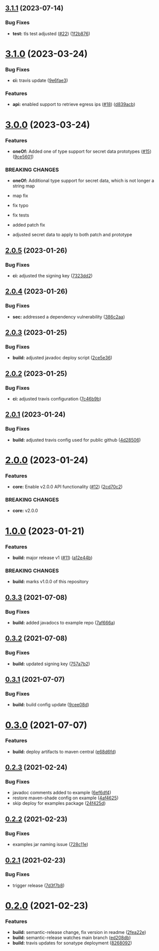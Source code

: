 ## [3.1.1](https://github.ibm.com/coligo/java-sdk/compare/3.1.0...3.1.1) (2023-07-14)


### Bug Fixes

* **test:** tls test adjusted ([#22](https://github.ibm.com/coligo/java-sdk/issues/22)) ([1f2b876](https://github.ibm.com/coligo/java-sdk/commit/1f2b8766c677fc8e7132c7f52ea8871f1c99cc12))

# [3.1.0](https://github.ibm.com/coligo/java-sdk/compare/3.0.0...3.1.0) (2023-03-24)


### Bug Fixes

* **ci:** travis update ([9e6fae3](https://github.ibm.com/coligo/java-sdk/commit/9e6fae32665a78e13eafdda20101d1bf34c30148))


### Features

* **api:** enabled support to retrieve egress ips ([#18](https://github.ibm.com/coligo/java-sdk/issues/18)) ([d839acb](https://github.ibm.com/coligo/java-sdk/commit/d839acbacdb6d01643345ea4fa9937764562ff9c))

# [3.0.0](https://github.ibm.com/coligo/java-sdk/compare/2.0.5...3.0.0) (2023-03-24)


### Features

* **oneOf:** Added one of type support for secret data prototypes ([#15](https://github.ibm.com/coligo/java-sdk/issues/15)) ([9ce5601](https://github.ibm.com/coligo/java-sdk/commit/9ce560193624ee060e0c59e2650a6ab43c8d8288))


### BREAKING CHANGES

* **oneOf:** Additional type support for secret data, which is not longer a string map

* map fix

* fix typo

* fix tests

* added patch fix

* adjusted secret data to apply to both patch and prototype

## [2.0.5](https://github.ibm.com/coligo/java-sdk/compare/2.0.4...2.0.5) (2023-01-26)


### Bug Fixes

* **ci:** adjusted the signing key ([7323dd2](https://github.ibm.com/coligo/java-sdk/commit/7323dd2383a731398137a7b62a2c1e0db0d19b2b))

## [2.0.4](https://github.ibm.com/coligo/java-sdk/compare/2.0.3...2.0.4) (2023-01-26)


### Bug Fixes

* **sec:** addressed a dependency vulnerability ([386c2aa](https://github.ibm.com/coligo/java-sdk/commit/386c2aab1cc3b72d4da46a6d6ba4b12718a7d15b))

## [2.0.3](https://github.ibm.com/coligo/java-sdk/compare/2.0.2...2.0.3) (2023-01-25)


### Bug Fixes

* **build:** adjusted javadoc deploy script ([2ce5e36](https://github.ibm.com/coligo/java-sdk/commit/2ce5e36b8be078c4e93d117553558edcbce52437))

## [2.0.2](https://github.ibm.com/coligo/java-sdk/compare/2.0.1...2.0.2) (2023-01-25)


### Bug Fixes

* **ci:** adjusted travis configuration ([7c46b9b](https://github.ibm.com/coligo/java-sdk/commit/7c46b9b45d43a90e21b3f4b95ebf5ad2b759ac97))

## [2.0.1](https://github.ibm.com/coligo/java-sdk/compare/2.0.0...2.0.1) (2023-01-24)


### Bug Fixes

* **build:** adjusted travis config used for public github ([4d28506](https://github.ibm.com/coligo/java-sdk/commit/4d2850673e5c244efae1992e2fea68b79f05b6e7))

# [2.0.0](https://github.ibm.com/coligo/java-sdk/compare/1.0.0...2.0.0) (2023-01-24)


### Features

* **core:** Enable v2.0.0 API functionality ([#12](https://github.ibm.com/coligo/java-sdk/issues/12)) ([2cd70c2](https://github.ibm.com/coligo/java-sdk/commit/2cd70c21625fbbaf99e1f0e0d2bc188e0102e827))


### BREAKING CHANGES

* **core:** v2.0.0

# [1.0.0](https://github.ibm.com/coligo/java-sdk/compare/v0.3.3...1.0.0) (2023-01-21)


### Features

* **build:** major release v1 ([#11](https://github.ibm.com/coligo/java-sdk/issues/11)) ([a12e44b](https://github.ibm.com/coligo/java-sdk/commit/a12e44b71e58c330b876f8a35917094b73b1d724))


### BREAKING CHANGES

* **build:** marks v1.0.0 of this repository

## [0.3.3](https://github.com/IBM/code-engine-java-sdk/compare/0.3.2...0.3.3) (2021-07-08)


### Bug Fixes

* **build:** added javadocs to example repo ([7af666a](https://github.com/IBM/code-engine-java-sdk/commit/7af666ad0d57deed95461dae5e6c39f93960ebee))

## [0.3.2](https://github.com/IBM/code-engine-java-sdk/compare/0.3.1...0.3.2) (2021-07-08)


### Bug Fixes

* **build:** updated signing key ([757a7b2](https://github.com/IBM/code-engine-java-sdk/commit/757a7b23843b617f7ee3e996d353f09abea4ab54))

## [0.3.1](https://github.com/IBM/code-engine-java-sdk/compare/0.3.0...0.3.1) (2021-07-07)


### Bug Fixes

* **build:** build config update ([9cee08d](https://github.com/IBM/code-engine-java-sdk/commit/9cee08de08c22042c1121cfec8399a9dbdba96b8))

# [0.3.0](https://github.com/IBM/code-engine-java-sdk/compare/0.2.3...0.3.0) (2021-07-07)


### Features

* **build:** deploy artifacts to maven central ([e68d6fd](https://github.com/IBM/code-engine-java-sdk/commit/e68d6fdd2696b8210e519c8c2f7fb0bef5c71d79))

## [0.2.3](https://github.com/IBM/code-engine-java-sdk/compare/0.2.2...0.2.3) (2021-02-24)


### Bug Fixes

* javadoc comments added to example ([6ef6df4](https://github.com/IBM/code-engine-java-sdk/commit/6ef6df406e635701ca4eec7a75236a334cfe8550))
* restore maven-shade config on example ([4af4625](https://github.com/IBM/code-engine-java-sdk/commit/4af4625e8dc64a2d9b34583132c53a8ba24e03dc))
* skip deploy for examples package ([24f425d](https://github.com/IBM/code-engine-java-sdk/commit/24f425dc0916a91cd2a8f23abc77cac0654df2b3))

## [0.2.2](https://github.com/IBM/code-engine-java-sdk/compare/0.2.1...0.2.2) (2021-02-23)


### Bug Fixes

* examples jar naming issue ([728c11e](https://github.com/IBM/code-engine-java-sdk/commit/728c11e192c7b58f9a6c2d5d2b0731d31d92132e))

## [0.2.1](https://github.com/IBM/code-engine-java-sdk/compare/0.2.0...0.2.1) (2021-02-23)


### Bug Fixes

* trigger release ([7d3f7b8](https://github.com/IBM/code-engine-java-sdk/commit/7d3f7b8b5408c524a717c39efd3869417ab3212b))

# [0.2.0](https://github.com/IBM/code-engine-java-sdk/compare/0.1.0...0.2.0) (2021-02-23)


### Features

* **build:** semantic-release change, fix version in readme ([2fea22e](https://github.com/IBM/code-engine-java-sdk/commit/2fea22e0438b74e9d632b0eeaab8e9836f24c6c2))
* **build:** semantic-release watches main branch ([ed208db](https://github.com/IBM/code-engine-java-sdk/commit/ed208db1b27143132dd2548e3258ce19a98c37f6))
* **build:** travis updates for sonatype deployment ([8268092](https://github.com/IBM/code-engine-java-sdk/commit/82680927887cbf9d0cdc7da3721c43ca6cdc06aa))
